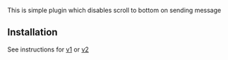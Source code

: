 This is simple plugin which disables scroll to bottom on sending message
 
## Installation

See instructions for [v1](../../v1/README.md#Installation) or [v2](../README.md#Installation)
